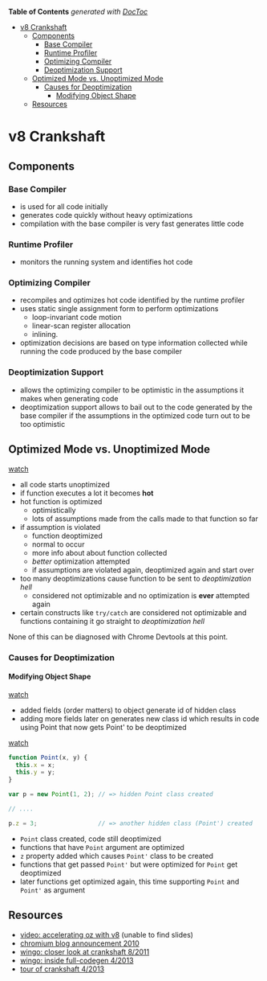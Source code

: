 <!-- START doctoc generated TOC please keep comment here to allow auto update -->
<!-- DON'T EDIT THIS SECTION, INSTEAD RE-RUN doctoc TO UPDATE -->
**Table of Contents**  *generated with [DocToc](http://doctoc.herokuapp.com/)*

- [v8 Crankshaft](#v8-crankshaft)
  - [Components](#components)
    - [Base Compiler](#base-compiler)
    - [Runtime Profiler](#runtime-profiler)
    - [Optimizing Compiler](#optimizing-compiler)
    - [Deoptimization Support](#deoptimization-support)
  - [Optimized Mode vs. Unoptimized Mode](#optimized-mode-vs-unoptimized-mode)
    - [Causes for Deoptimization](#causes-for-deoptimization)
      - [Modifying Object Shape](#modifying-object-shape)
  - [Resources](#resources)

<!-- END doctoc generated TOC please keep comment here to allow auto update -->

# v8 Crankshaft

## Components

### Base Compiler 

- is used for all code initially
- generates code quickly without heavy optimizations
- compilation with the base compiler is very fast generates little code

### Runtime Profiler 

- monitors the running system and identifies hot code

### Optimizing Compiler 

- recompiles and optimizes hot code identified by the runtime profiler
- uses static single assignment form to perform optimizations
  - loop-invariant code motion
  - linear-scan register allocation
  - inlining.
- optimization decisions are based on type information collected while running the code produced by the base compiler

### Deoptimization Support 

- allows the optimizing compiler to be optimistic in the assumptions it makes when generating code
- deoptimization support allows to bail out to the code generated by the base compiler if the assumptions in the
  optimized code turn out to be too optimistic

## Optimized Mode vs. Unoptimized Mode

[watch](http://youtu.be/VhpdsjBUS3g?t=18m53s)

- all code starts unoptimized
- if function executes a lot it becomes **hot**
- hot function is optimized 
  - optimistically 
  - lots of assumptions made from the calls made to that function so far
- if assumption is violated
  - function deoptimized
  - normal to occur
  - more info about about function collected
  - *better* optimization attempted
  - if assumptions are violated again, deoptimized again and start over
- too many deoptimizations cause function to be sent to *deoptimization hell*
  - considered not optimizable and no optimization is **ever** attempted again
- certain constructs like `try/catch` are considered not optimizable and functions containing it go straight to
  *deoptimization hell*

None of this can be diagnosed with Chrome Devtools at this point.

### Causes for Deoptimization

#### Modifying Object Shape

[watch](http://youtu.be/VhpdsjBUS3g?t=21m00s)

- added fields (order matters) to object generate id of hidden class
- adding more fields later on generates new class id which results in code using Point that now gets Point' to be
  deoptimized

[watch](http://youtu.be/VhpdsjBUS3g?t=21m45s)

```js
function Point(x, y) {
  this.x = x;
  this.y = y;
}

var p = new Point(1, 2); // => hidden Point class created

// ....

p.z = 3;                 // => another hidden class (Point') created
```

- `Point` class created, code still deoptimized
- functions that have `Point` argument are optimized
- `z` property added which causes `Point'` class to be created
- functions that get passed `Point'` but were optimized for `Point` get deoptimized
- later functions get optimized again, this time supporting `Point` and `Point'` as argument


## Resources

- [video: accelerating oz with v8](https://www.youtube.com/watch?v=VhpdsjBUS3g) (unable to find slides)
- [chromium blog announcement 2010](http://blog.chromium.org/2010/12/new-crankshaft-for-v8.html)
- [wingo: closer look at crankshaft 8/2011](http://wingolog.org/archives/2011/08/02/a-closer-look-at-crankshaft-v8s-optimizing-compiler)
- [wingo: inside full-codegen 4/2013](http://wingolog.org/archives/2013/04/18/inside-full-codegen-v8s-baseline-compiler)
- [tour of crankshaft 4/2013](http://jayconrod.com/posts/54/a-tour-of-v8-crankshaft-the-optimizing-compiler)
